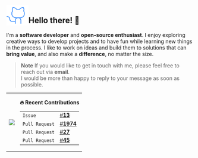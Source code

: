 <!-- icon from https://phosphoricons.com/ -->
<img width="60" height="55" align="left" src=".github/github-logo-thin.svg" />

## Hello there! 👋

I'm a **software developer** and **open-source enthusiast**. I enjoy exploring creative ways to develop projects and to have fun while learning new things in the process. I like to work on ideas and build them to solutions that can **bring value**, and also make a **difference**, no matter the size.

> **Note** If you would like to get in touch with me, please feel free to reach out via **email**.<br>I would be more than happy to reply to your message as soon as possible.

<table>
  <td>
    <picture >
      <source
        srcset="https://github-readme-stats.vercel.app/api?username=mateusabelli&count_private=true&theme=github_dark_dimmed"
        media="(prefers-color-scheme: dark)"
      />
      <source
        srcset="https://github-readme-stats.vercel.app/api?username=mateusabelli&count_private=true"
        media="(prefers-color-scheme: light), (prefers-color-scheme: no-preference)"
      />
      <img align="center" src="https://github-readme-stats.vercel.app/api?username=mateusabelli&count_private=true" />
    </picture>
  </td>
  <td>
    <p><b>🔥 Recent Contributions</b></p>
    <table>
      <tr>
        <!-- 17/05/2023-->
        <td><code>Issue</code></td>
        <td><a href="https://github.com/ekqt/screenshot/issues/13">#<b>13</b></a></td>
      </tr>
      <tr>
        <!-- 29/04/2023-->
        <td><code>Pull Request</code></td>
        <td><a href="https://github.com/NvChad/NvChad/pull/1974">#<b>1974</b></a></td>
      </tr>
      <tr>
        <!-- 28/02/2023-->
        <td><code>Pull Request</code></td>
        <td><a href="https://github.com/diego3g/faladev/pull/27">#<b>27</b></a></td>
      </tr>
      <tr>
        <!-- 28/02/2023-->
        <td><code>Pull Request</code></td>
        <td><a href="https://github.com/mittal-parth/personal-portfolio/pull/45">#<b>45</b></a></td>
      </tr>
    </table>
  </td>
</table>
